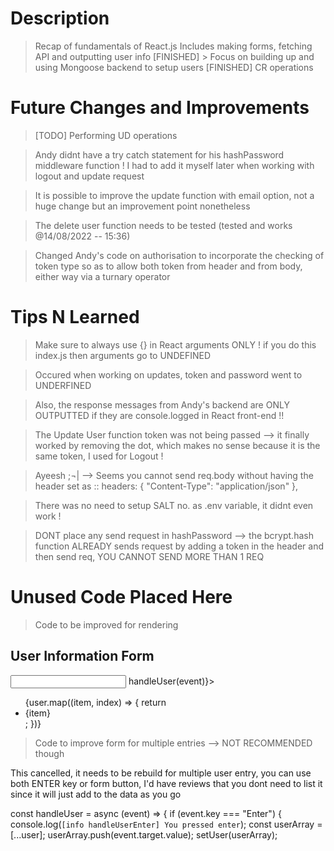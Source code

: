 # Description

> Recap of fundamentals of React.js
> Includes making forms, fetching API and outputting user info
> [FINISHED] > Focus on building up and using Mongoose backend to setup users
> [FINISHED] CR operations

# Future Changes and Improvements

> [TODO] Performing UD operations

> Andy didnt have a try catch statement for his hashPassword middleware function ! I had to add it myself later when working with logout and update request

> It is possible to improve the update function with email option, not a huge change but an improvement point nonetheless

> The delete user function needs to be tested (tested and works @14/08/2022 -- 15:36)

> Changed Andy's code on authorisation to incorporate the checking of token type so as to allow both token from header and from body, either way via a turnary operator

# Tips N Learned

> Make sure to always use {} in React arguments ONLY ! if you do this index.js then arguments go to UNDEFINED

> Occured when working on updates, token and password went to UNDERFINED

> Also, the response messages from Andy's backend are ONLY OUTPUTTED if they are console.logged in React front-end !!

> The Update User function token was not being passed --> it finally worked by removing the dot, which makes no sense because it is the same token, I used for Logout !

> Ayeesh ;¬| --> Seems you cannot send req.body without having the header set as :: headers: { "Content-Type": "application/json" },

> There was no need to setup SALT no. as .env variable, it didnt even work !

> DONT place any send request in hashPassword --> the bcrypt.hash function ALREADY sends request by adding a token in the header and then send req, YOU CANNOT SEND MORE THAN 1 REQ

# Unused Code Placed Here

> Code to be improved for rendering

<h2>User Information Form</h2>
<input onKeyDown={(event) => handleUser(event)}></input>
<ul>
    {user.map((item, index) => {
        return <li key={index}>{item}</li>;
    })}
</ul>

> Code to improve form for multiple entries --> NOT RECOMMENDED though

This cancelled, it needs to be rebuild for multiple user entry, you can use both ENTER key or form button, I'd have reviews that you dont need to list it since it will just add to the data as you go

const handleUser = async (event) => {
if (event.key === "Enter") {
console.log(`[info handleUserEnter] You pressed enter`);
const userArray = [...user];
userArray.push(event.target.value);
setUser(userArray);
